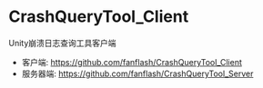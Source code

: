 # CrashQueryTool_Client
Unity崩溃日志查询工具客户端
- 客户端: https://github.com/fanflash/CrashQueryTool_Client
- 服务器端: https://github.com/fanflash/CrashQueryTool_Server
